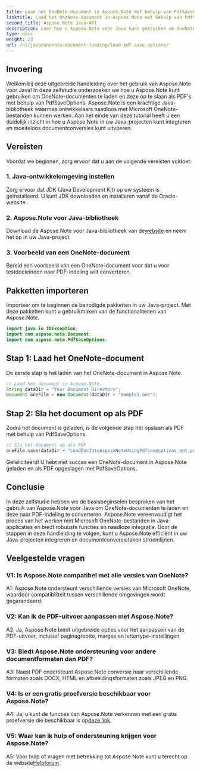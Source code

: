 ```yaml
---
title: Laad het OneNote-document in Aspose.Note met behulp van PdfSaveOptions
linktitle: Laad het OneNote-document in Aspose.Note met behulp van PdfSaveOptions
second_title: Aspose.Note Java-API
description: Leer hoe u Aspose.Note voor Java kunt gebruiken om OneNote-documenten te laden en deze moeiteloos naar PDF-indeling te converteren. Vereenvoudig uw documentconversietaken met Aspose.Note.
type: docs
weight: 23
url: /nl/java/onenote-document-loading/load-pdf-save-options/
---
```

## Invoering

Welkom bij deze uitgebreide handleiding over het gebruik van Aspose.Note voor Java! In deze zelfstudie onderzoeken we hoe u Aspose.Note kunt gebruiken om OneNote-documenten te laden en deze op te slaan als PDF's met behulp van PdfSaveOptions. Aspose.Note is een krachtige Java-bibliotheek waarmee ontwikkelaars naadloos met Microsoft OneNote-bestanden kunnen werken. Aan het einde van deze tutorial heeft u een duidelijk inzicht in hoe u Aspose.Note in uw Java-projecten kunt integreren en moeiteloos documentconversies kunt uitvoeren.

## Vereisten

Voordat we beginnen, zorg ervoor dat u aan de volgende vereisten voldoet:

### 1. Java-ontwikkelomgeving instellen

Zorg ervoor dat JDK (Java Development Kit) op uw systeem is geïnstalleerd. U kunt JDK downloaden en installeren vanaf de Oracle-website.

### 2. Aspose.Note voor Java-bibliotheek

 Download de Aspose.Note voor Java-bibliotheek van de[website](https://releases.aspose.com/note/java/) en neem het op in uw Java-project.

### 3. Voorbeeld van een OneNote-document

Bereid een voorbeeld van een OneNote-document voor dat u voor testdoeleinden naar PDF-indeling wilt converteren.

## Pakketten importeren

Importeer om te beginnen de benodigde pakketten in uw Java-project. Met deze pakketten kunt u gebruikmaken van de functionaliteiten van Aspose.Note.

```java
import java.io.IOException;
import com.aspose.note.Document;
import com.aspose.note.PdfSaveOptions;
```

## Stap 1: Laad het OneNote-document

De eerste stap is het laden van het OneNote-document in Aspose.Note.

```java
// Laad het document in Aspose.Note.
String dataDir = "Your Document Directory";
Document oneFile = new Document(dataDir + "Sample1.one");
```

## Stap 2: Sla het document op als PDF

Zodra het document is geladen, is de volgende stap het opslaan als PDF met behulp van PdfSaveOptions.

```java
// Sla het document op als PDF
oneFile.save(dataDir + "LoadDocIntoAsposeNoteUsingPdfsaveoptions_out.pdf", new PdfSaveOptions());
```

Gefeliciteerd! U hebt met succes een OneNote-document in Aspose.Note geladen en als PDF opgeslagen met PdfSaveOptions.

## Conclusie

In deze zelfstudie hebben we de basisbeginselen besproken van het gebruik van Aspose.Note voor Java om OneNote-documenten te laden en deze naar PDF-indeling te converteren. Aspose.Note vereenvoudigt het proces van het werken met Microsoft OneNote-bestanden in Java-applicaties en biedt robuuste functies en naadloze integratie. Door de stappen in deze handleiding te volgen, kunt u Aspose.Note efficiënt in uw Java-projecten integreren en documentconversietaken stroomlijnen.

## Veelgestelde vragen

### V1: Is Aspose.Note compatibel met alle versies van OneNote?

A1: Aspose.Note ondersteunt verschillende versies van Microsoft OneNote, waardoor compatibiliteit tussen verschillende omgevingen wordt gegarandeerd.

### V2: Kan ik de PDF-uitvoer aanpassen met Aspose.Note?

A2: Ja, Aspose.Note biedt uitgebreide opties voor het aanpassen van de PDF-uitvoer, inclusief paginagrootte, marges en lettertype-instellingen.

### V3: Biedt Aspose.Note ondersteuning voor andere documentformaten dan PDF?

A3: Naast PDF ondersteunt Aspose.Note conversie naar verschillende formaten zoals DOCX, HTML en afbeeldingsformaten zoals JPEG en PNG.

### V4: Is er een gratis proefversie beschikbaar voor Aspose.Note?

 A4: Ja, u kunt de functies van Aspose.Note verkennen met een gratis proefversie die beschikbaar is op[deze link](https://releases.aspose.com/).

### V5: Waar kan ik hulp of ondersteuning krijgen voor Aspose.Note?

 A5: Voor hulp of vragen met betrekking tot Aspose.Note kunt u terecht op de website[Helpforum](https://forum.aspose.com/c/note/28).